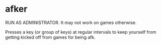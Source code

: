 # afker

RUN AS ADMINISTRATOR. It may not work on games otherwise.

Presses a key (or group of keys) at regular intervals to keep yourself from getting kicked off from games for being afk.
